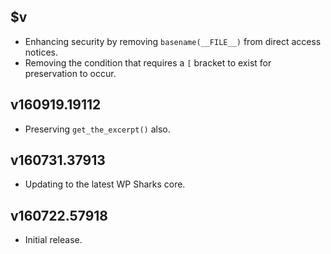 ## $v

- Enhancing security by removing `basename(__FILE__)` from direct access notices.
- Removing the condition that requires a `[` bracket to exist for preservation to occur.

## v160919.19112

- Preserving `get_the_excerpt()` also.

## v160731.37913

- Updating to the latest WP Sharks core.

## v160722.57918

- Initial release.
